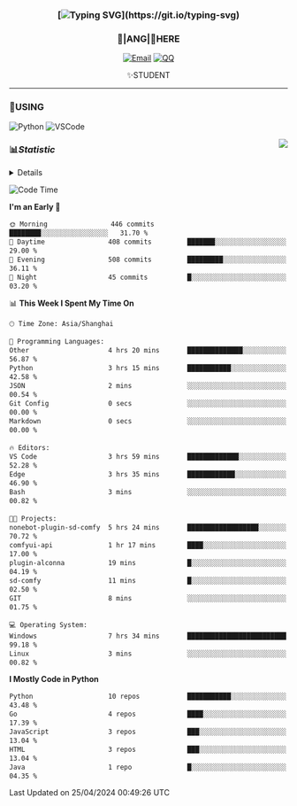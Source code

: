 <div align="center">


### [![Typing SVG](https://readme-typing-svg.herokuapp.com?size=25&duration=2500&color=8C43EA&vCenter=true&width=200&height=40&lines=%F0%9F%8C%B1ANGJustinl%F0%9F%8C%B1+!)](https://git.io/typing-svg)


### 🥛|**ANG**|🥛HERE



[![Email](https://img.shields.io/badge/Email-ANGJustin@163.com-6A5ACD?style=flat-square&logoColor=fff)](mailto:ANGJustinl@163.com)
[![QQ](https://img.shields.io/badge/QQ-77139032-98FB98?style=flat-square&logoColor=fff)](https://qm.qq.com/cgi-bin/qm/qr?k=mcs-cON_aPNfc3hO8-H7lWJHDX-5nKr7&noverify=0)




✨STUDENT 

</div>

---

### 🎨USING

![Python](https://img.shields.io/badge/-Python-blue?style=flat-square&logo=Python&logoColor=fff)
![VSCode](https://img.shields.io/badge/-VSCode-blue?style=flat-square&logo=visualstudiocode&logoColor=fff)


<a href="#">
  <img align="right" src="https://github-readme-stats.vercel.app/api?username=ANGJustinl&count_private=true&show_icons=true&hide_border=true&bg_color=15,f2f7fd,E0EAFC" />
</a>




### 📊*Statistic* 

<details>

<p align="center">
   <img src="github-metrics.svg" alt="typing-svg">
</p>

[![Github activity graph](https://github-readme-activity-graph.angforever.top/graph?username=ANGJustinl&theme=dracula)](https://github.com/ANGJustinl/ANGJustinl)

</details>

<!--START_SECTION:waka-->
![Code Time](http://img.shields.io/badge/Code%20Time-34%20hrs%2025%20mins-blue)

**I'm an Early 🐤** 

```text
🌞 Morning                446 commits         ████████░░░░░░░░░░░░░░░░░   31.70 % 
🌆 Daytime                408 commits         ███████░░░░░░░░░░░░░░░░░░   29.00 % 
🌃 Evening                508 commits         █████████░░░░░░░░░░░░░░░░   36.11 % 
🌙 Night                  45 commits          █░░░░░░░░░░░░░░░░░░░░░░░░   03.20 % 
```


📊 **This Week I Spent My Time On** 

```text
🕑︎ Time Zone: Asia/Shanghai

💬 Programming Languages: 
Other                    4 hrs 20 mins       ██████████████░░░░░░░░░░░   56.87 % 
Python                   3 hrs 15 mins       ███████████░░░░░░░░░░░░░░   42.58 % 
JSON                     2 mins              ░░░░░░░░░░░░░░░░░░░░░░░░░   00.54 % 
Git Config               0 secs              ░░░░░░░░░░░░░░░░░░░░░░░░░   00.00 % 
Markdown                 0 secs              ░░░░░░░░░░░░░░░░░░░░░░░░░   00.00 % 

🔥 Editors: 
VS Code                  3 hrs 59 mins       █████████████░░░░░░░░░░░░   52.28 % 
Edge                     3 hrs 35 mins       ████████████░░░░░░░░░░░░░   46.90 % 
Bash                     3 mins              ░░░░░░░░░░░░░░░░░░░░░░░░░   00.82 % 

🐱‍💻 Projects: 
nonebot-plugin-sd-comfy  5 hrs 24 mins       ██████████████████░░░░░░░   70.72 % 
comfyui-api              1 hr 17 mins        ████░░░░░░░░░░░░░░░░░░░░░   17.00 % 
plugin-alconna           19 mins             █░░░░░░░░░░░░░░░░░░░░░░░░   04.19 % 
sd-comfy                 11 mins             █░░░░░░░░░░░░░░░░░░░░░░░░   02.50 % 
GIT                      8 mins              ░░░░░░░░░░░░░░░░░░░░░░░░░   01.75 % 

💻 Operating System: 
Windows                  7 hrs 34 mins       █████████████████████████   99.18 % 
Linux                    3 mins              ░░░░░░░░░░░░░░░░░░░░░░░░░   00.82 % 
```

**I Mostly Code in Python** 

```text
Python                   10 repos            ███████████░░░░░░░░░░░░░░   43.48 % 
Go                       4 repos             ████░░░░░░░░░░░░░░░░░░░░░   17.39 % 
JavaScript               3 repos             ███░░░░░░░░░░░░░░░░░░░░░░   13.04 % 
HTML                     3 repos             ███░░░░░░░░░░░░░░░░░░░░░░   13.04 % 
Java                     1 repo              █░░░░░░░░░░░░░░░░░░░░░░░░   04.35 % 
```




 Last Updated on 25/04/2024 00:49:26 UTC
<!--END_SECTION:waka-->
